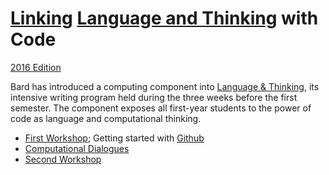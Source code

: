 # [Linking](http://bardcollege.github.io/) [Language and Thinking](http://languageandthinking.bard.edu/) with Code 
[2016 Edition](http://bard.jsbin.com)

Bard has introduced a computing component into [Language & Thinking](http://languageandthinking.bard.edu/about), its intensive writing program held during the three weeks before the first semester. The component exposes all first-year students to the power of code as language and computational thinking.

- [First Workshop](http://bard.jsbin.com/); Getting started with [Github](https://github.com/bardcollege/bardcollege.github.io/tree/master/workshop1)
- [Computational Dialogues](https://github.com/bardcollege/bardcollege.github.io/tree/master/dialogs)
- [Second Workshop](https://github.com/bardcollege/bardcollege.github.io/tree/master/workshop2)